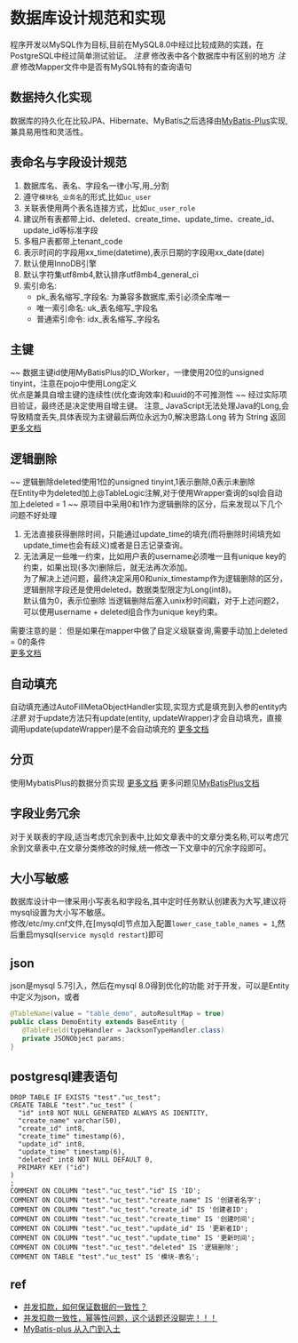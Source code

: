 # 数据库设计规范和实现

程序开发以MySQL作为目标,目前在MySQL8.0中经过比较成熟的实践，在PostgreSQL中经过简单测试验证。 
_注意_ 修改表中各个数据库中有区别的地方 
_注意_ 修改Mapper文件中是否有MySQL特有的查询语句

## 数据持久化实现

数据库的持久化在比较JPA、Hibernate、MyBatis之后选择由[MyBatis-Plus](https://mybatis.plus/)实现,兼具易用性和灵活性。

## 表命名与字段设计规范

1. 数据库名、表名、字段名一律小写,用_分割
2. 遵守`模块名_业务名`的形式,比如`uc_user`
3. 关联表使用两个表名连接方式，比如`uc_user_role`
4. 建议所有表都带上id、deleted、create_time、update_time、create_id、update_id等标准字段
5. 多租户表都带上tenant_code
6. 表示时间的字段用xx_time(datetime),表示日期的字段用xx_date(date)
7. 默认使用InnoDB引擎
8. 默认字符集utf8mb4,默认排序utf8mb4_general_ci
9. 索引命名:
   * pk_表名缩写_字段名: 为兼容多数据库,索引必须全库唯一
   * 唯一索引命名: uk_表名缩写_字段名
   * 普通索引命令: idx_表名缩写_字段名

## 主键
~~
数据主键id使用MyBatisPlus的ID_Worker，一律使用20位的unsigned tinyint，注意在pojo中使用Long定义  
优点是兼具自增主键的连续性(优化查询效率)和uuid的不可推测性
~~
经过实际项目验证，最终还是决定使用自增主键。
注意\_ JavaScript无法处理Java的Long,会导致精度丢失,具体表现为主键最后两位永远为0,解决思路:Long 转为 String 返回 [更多文档](https://mybatis.plus/guide/logic-delete.html)

## 逻辑删除
~~
逻辑删除deleted使用1位的unsigned tinyint,1表示删除,0表示未删除  
在Entity中为deleted加上@TableLogic注解,对于使用Wrapper查询的sql会自动加上deleted = 1
~~
原项目中采用0和1作为逻辑删除的区分，后来发现以下几个问题不好处理
1. 无法直接获得删除时间，只能通过update_time的填充(而将删除时间填充如update_time也会有歧义)或者是日志记录查询。
2. 无法满足一些唯一约束，比如用户表的username必须唯一且有unique key的约束，如果出现(多次)删除后，就无法再次添加。   
为了解决上述问题，最终决定采用0和unix_timestamp作为逻辑删除的区分，逻辑删除字段还是使用deleted，数据类型限定为Long(int8)。    
默认值为0，表示位删除
当逻辑删除后塞入unix秒时间戳，对于上述问题2，可以使用username + deleted组合作为unique key约束。

需要注意的是：
但是如果在mapper中做了自定义级联查询,需要手动加上deleted = 0的条件  
[更多文档](https://mybatis.plus/guide/logic-delete.html)

## 自动填充

自动填充通过AutoFillMetaObjectHandler实现,实现方式是填充到入参的entity内  
_注意_ 对于update方法只有update\(entity, updateWrapper\)才会自动填充，直接调用update\(updateWrapper\)是不会自动填充的 [更多文档](https://mybatis.plus/guide/auto-fill-metainfo.html)

## 分页

使用MybatisPlus的数据分页实现 [更多文档](https://mybatis.plus/guide/page.html) 更多问题见[MyBatisPlus文档](https://mybatis.plus/)

## 字段业务冗余

对于关联表的字段,适当考虑冗余到表中,比如文章表中的文章分类名称,可以考虑冗余到文章表中,在文章分类修改的时候,统一修改一下文章中的冗余字段即可。

## 大小写敏感

数据库设计中一律采用小写表名和字段名,其中定时任务默认创建表为大写,建议将mysql设置为大小写不敏感。  
修改/etc/my.cnf文件,在[mysqld]节点加入配置`lower_case_table_names = 1`,然后重启mysql(`service mysqld restart`)即可

## json
json是mysql 5.7引入，然后在mysql 8.0得到优化的功能
对于开发，可以是Entity中定义为json，或者
```java
@TableName(value = "table_demo", autoResultMap = true)
public class DemoEntity extends BaseEntity {
   @TableField(typeHandler = JacksonTypeHandler.class)
   private JSONObject params;    
}
```

## postgresql建表语句
````postgresql
DROP TABLE IF EXISTS "test"."uc_test";
CREATE TABLE "test"."uc_test" (
  "id" int8 NOT NULL GENERATED ALWAYS AS IDENTITY,
  "create_name" varchar(50),
  "create_id" int8,
  "create_time" timestamp(6),
  "update_id" int8,
  "update_time" timestamp(6),
  "deleted" int8 NOT NULL DEFAULT 0,
  PRIMARY KEY ("id")
)
;
COMMENT ON COLUMN "test"."uc_test"."id" IS 'ID';
COMMENT ON COLUMN "test"."uc_test"."create_name" IS '创建者名字';
COMMENT ON COLUMN "test"."uc_test"."create_id" IS '创建者ID';
COMMENT ON COLUMN "test"."uc_test"."create_time" IS '创建时间';
COMMENT ON COLUMN "test"."uc_test"."update_id" IS '更新者ID';
COMMENT ON COLUMN "test"."uc_test"."update_time" IS '更新时间';
COMMENT ON COLUMN "test"."uc_test"."deleted" IS '逻辑删除';
COMMENT ON TABLE "test"."uc_test" IS '模块-表名';
````

## ref

* [并发扣款，如何保证数据的一致性？](https://mp.weixin.qq.com/s?__biz=MjM5ODYxMDA5OQ==&mid=2651962738&idx=1&sn=d2d91a380bad06af9f7b9f7a80db26b3)
* [并发扣款一致性，幂等性问题，这个话题还没聊完！！！](https://mp.weixin.qq.com/s/xXju0y64KKUiD06QE0LoeA)
* [MyBatis-plus 从入门到入土](https://mp.weixin.qq.com/s/SBkYZrBbGEgBe09erNr7tg)

